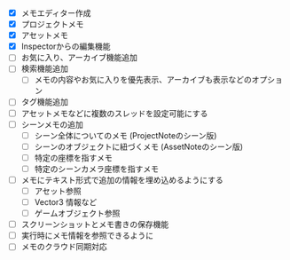 * [x] メモエディター作成
* [x] プロジェクトメモ
* [x] アセットメモ
* [x] Inspectorからの編集機能
* [ ] お気に入り、アーカイブ機能追加
* [ ] 検索機能追加
  * [ ] メモの内容やお気に入りを優先表示、アーカイブも表示などのオプション
* [ ] タグ機能追加
* [ ] アセットメモなどに複数のスレッドを設定可能にする
* [ ] シーンメモの追加
  * [ ] シーン全体についてのメモ (ProjectNoteのシーン版)
  * [ ] シーンのオブジェクトに紐づくメモ (AssetNoteのシーン版)
  * [ ] 特定の座標を指すメモ
  * [ ] 特定のシーンカメラ座標を指すメモ
* [ ] メモにテキスト形式で追加の情報を埋め込めるようにする
  * [ ] アセット参照
  * [ ] Vector3 情報など
  * [ ] ゲームオブジェクト参照
* [ ] スクリーンショットとメモ書きの保存機能
* [ ] 実行時にメモ情報を参照できるように
* [ ] メモのクラウド同期対応
